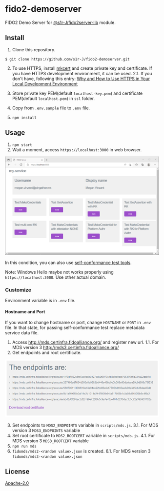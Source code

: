 fido2-demoserver
==

FIDO2 Demo Server for [@s1r-J/fido2server-lib]() module.

## Install

1. Clone this repository.

```
$ git clone https://github.com/s1r-J/fido2-demoserver.git
```

2. To use HTTPS, install [mkcert](https://github.com/FiloSottile/mkcert) and create private key and certificate. If you have HTTPS development environment, it can be used.
    2.1. If you don't have, following this entry: [Why and How to Use HTTPS in Your Local Development Environment](https://auth0.com/blog/using-https-in-your-development-environment/)

3. Store private key PEM(default `localhost-key.pem`) and certificate PEM(default `localhost.pem`) in `ssl` folder.
4. Copy from `.env.sample` file to `.env` file.
5. `npm install`

## Usage

1. `npm start`
2. Wait a moment, access `https://localhost:3000` in web browser.

![index](./img/index.png)

In this condition, you can also use [self-conformance test tools](https://fidoalliance.org/certification/functional-certification/conformance/).

Note: Windows Hello maybe not works properly using `https://localhost:3000`. Use other actual domain.

### Customize

Environment variable is in `.env` file.

#### Hostname and Port

If you want to change hostname or port, change `HOSTNAME` or `PORT` in `.env` file.
In that state, for passing self-conformance test replace metadata service data file.

1. Access http://mds.certinfra.fidoalliance.org/ and register new url.
    1.1. For MDS version 3 http://mds3.certinfra.fidoalliance.org/
2. Get endpoints and root certificate.

![mds](./img/mds-endpoints.png)

3. Set endpoints to `MDS2_ENDPOINTS` variable in `scripts/mds.js`.
    3.1. For MDS version 3 `MDS3_ENDPOINTS` variable
4. Set root certificate to `MDS2_ROOTCERT` variable in `scripts/mds.js`.
    4.1. For MDS version 3 `MDS3_ROOTCERT` variable
5. `npm run mds`
6. `fidomds/mds2-<random value>.json` is created.
    6.1. For MDS version 3 `fidomds/mds3-<random value>.json`

## License

[Apache-2.0](http://www.apache.org/licenses/LICENSE-2.0.html)

